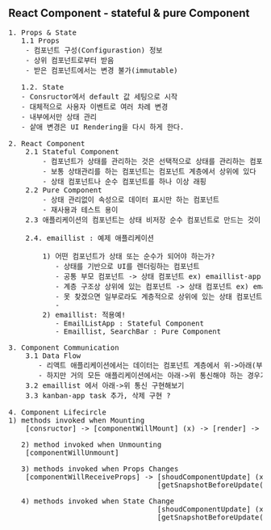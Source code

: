 ## React Component - stateful & pure Component

<pre>
1. Props & State
   1.1 Props
    - 컴포넌트 구성(Configurastion) 정보
    - 상위 컴포넌트로부터 받음
    - 받은 컴포넌트에서는 변경 불가(immutable)

   1.2. State
   - Consructor에서 default 값 세팅으로 시작
   - 대체적으로 사용자 이벤트로 여러 차례 변경
   - 내부에서만 상태 관리
   - 샅애 변경은 UI Rendering을 다시 하게 한다.

2. React Component
    2.1 Stateful Component
        - 컴포넌트가 상태를 관리하는 것은 선택적으로 상태를 관리하는 컴포넌트를 상태 컴포넌트라 한다.
        - 보통 상태관리를 하는 컴포넌트는 컴포넌트 계층에서 상위에 있다
        - 상태 컴포넌트나 순수 컴포넌트를 하나 이상 래핑
    2.2 Pure Component
        - 상태 관리없이 속성으로 데이터 표시만 하는 컴포넌트
        - 재사용과 테스트 용이
    2.3 애플리케이션의 컴포넌트는 상태 비저장 순수 컴포넌트로 만드는 것이 좋다.

    2.4. emaillist : 예제 애플리케이션
    
        1) 어떤 컴포넌트가 상태 또는 순수가 되어야 하는가?
           - 상태를 기반으로 UI를 렌더링하는 컴포넌트
           - 공통 부모 컴포넌트 -> 상태 컴포넌트 ex) emaillist-app
           - 계층 구조상 상위에 있는 컴포넌트 -> 상태 컴포넌트 ex) emaillist-app
           - 못 찾겠으면 일부로라도 계층적으로 상위에 있는 상태 컴포넌트를 만들어서 상태관리하도록 한다.
           - 
        2) emaillist: 적용예!
           - EmailListApp : Stateful Component
           - Emaillist, SearchBar : Pure Component

3. Component Communication
    3.1 Data Flow
       - 리액트 애플리케이션에서는 데이터는 컴포넌트 계층에서 위->아래(부모->자식) : 리액트는 아주 명시적이고 분명하다.
       - 하지만 거의 모든 애플리케이션에서는 아래->위 통신해야 하는 경우가 반드시 있음
    3.2 emaillist 에서 아래->위 통신 구현해보기
    3.3 kanban-app task 추가, 삭제 구현 ?    
 
4. Component Lifecircle
1) methods invoked when Mounting
    [consructor] -> [componentWillMount] (x) -> [render] -> [componentDidMount]

   2) method invoked when Unmounting
    [componentWillUnmount]

   3) methods invoked when Props Changes
    [componentWillReceiveProps] -> [shoudComponentUpdate] (x) -> [componentWillUpdate] (x) -> [render] -> [componentDidUpdate(prevProps, prevState, snapshot)]
                                   [getSnapshotBeforeUpdate(prevProps, prevState)] : override

   4) methods invoked when State Change
                                   [shoudComponentUpdate] (x) -> [componentWillUpdate] (x) -> [render] -> [componentDidUpdate(prevProps, prevState, snapshot)]
                                   [getSnapshotBeforeUpdate(prevProps, prevState)] : override
</pre>

